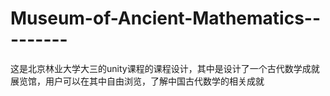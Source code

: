 # Museum-of-Ancient-Mathematics---------
这是北京林业大学大三的unity课程的课程设计，其中是设计了一个古代数学成就展览馆，用户可以在其中自由浏览，了解中国古代数学的相关成就
